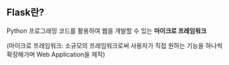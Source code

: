 ## Flask란?

Python 프로그래밍 코드를 활용하여 웹을 개발할 수 있는 **마이크로 프레임워크**

(마이크로 프레임워크: 소규모의 프레임워크로써 사용자가 직접 원하는 기능을 하나씩 확장해가며 Web Application을 제작)

